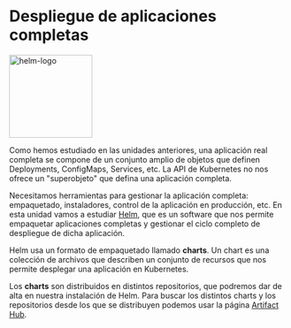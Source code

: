 # Despliegue de aplicaciones completas

<img src="https://github.com/iesgn/curso_kubernetes_cep/raw/main/modulo10/img/helm.svg" alt="helm-logo" width="150"/>  

Como hemos estudiado en las unidades anteriores, una aplicación real completa se compone de un conjunto amplio de objetos que definen Deployments, ConfigMaps, Services, etc. La API de Kubernetes no nos ofrece un "superobjeto" que defina una aplicación completa.

Necesitamos herramientas para gestionar la aplicación completa: empaquetado, instaladores, control de la aplicación en producción, etc. En esta unidad vamos a estudiar [Helm](https://helm.sh/), que es un software que nos permite empaquetar aplicaciones completas y gestionar el ciclo completo de despliegue de dicha aplicación.

Helm usa un formato de empaquetado llamado **charts**. Un chart es una colección de archivos que describen un conjunto de recursos que nos permite desplegar una aplicación en Kubernetes.

Los **charts** son distribuidos en distintos repositorios, que podremos dar de alta en nuestra instalación de Helm. Para buscar los distintos charts y los repositorios desde los que se distribuyen podemos usar la página [Artifact Hub](https://artifacthub.io/).
